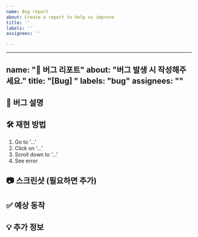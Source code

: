 ```yaml
---
name: Bug report
about: Create a report to help us improve
title: ''
labels: ''
assignees: ''

---
```


---
name: "🐛 버그 리포트"
about: "버그 발생 시 작성해주세요."
title: "[Bug] "
labels: "bug"
assignees: ""
---

## 📌 버그 설명
<!-- 어떤 문제가 발생했는지 설명하세요. -->

## 🛠 재현 방법
<!-- 버그를 재현하는 방법을 단계별로 설명해주세요. -->
1. Go to '...'
2. Click on '...'
3. Scroll down to '...'
4. See error

## 📷 스크린샷 (필요하면 추가)
<!-- 버그 화면을 캡처해서 첨부하세요. -->

## ✅ 예상 동작
<!-- 원래 의도한 동작은 무엇인가요? -->

## 💡 추가 정보
<!-- 기타 참고할 사항이 있다면 작성해주세요. -->

